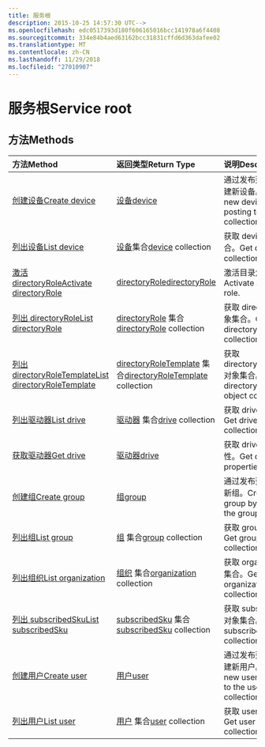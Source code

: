 ```yaml
---
title: 服务根
description: 2015-10-25 14:57:30 UTC-->
ms.openlocfilehash: edc0517393d180f606165016bcc141978a6f4408
ms.sourcegitcommit: 334e84b4aed63162bcc31831cffd6d363dafee02
ms.translationtype: MT
ms.contentlocale: zh-CN
ms.lasthandoff: 11/29/2018
ms.locfileid: "27010907"
---
```

# <a name="service-root"></a><span data-ttu-id="1299e-103">服务根</span><span class="sxs-lookup"><span data-stu-id="1299e-103">Service root</span></span>


## <a name="methods"></a><span data-ttu-id="1299e-104">方法</span><span class="sxs-lookup"><span data-stu-id="1299e-104">Methods</span></span>



| <span data-ttu-id="1299e-105">方法</span><span class="sxs-lookup"><span data-stu-id="1299e-105">Method</span></span>           | <span data-ttu-id="1299e-106">返回类型</span><span class="sxs-lookup"><span data-stu-id="1299e-106">Return Type</span></span>    |<span data-ttu-id="1299e-107">说明</span><span class="sxs-lookup"><span data-stu-id="1299e-107">Description</span></span>|
|:---------------|:--------|:----------|
|[<span data-ttu-id="1299e-108">创建设备</span><span class="sxs-lookup"><span data-stu-id="1299e-108">Create device</span></span>](../api/device-post-devices.md) |[<span data-ttu-id="1299e-109">设备</span><span class="sxs-lookup"><span data-stu-id="1299e-109">device</span></span>](device.md)| <span data-ttu-id="1299e-110">通过发布到设备集合创建新设备。</span><span class="sxs-lookup"><span data-stu-id="1299e-110">Create a new device by posting to the devices collection.</span></span>|
|[<span data-ttu-id="1299e-111">列出设备</span><span class="sxs-lookup"><span data-stu-id="1299e-111">List device</span></span>](../api/device-list.md) | <span data-ttu-id="1299e-112">[设备](device.md)集合</span><span class="sxs-lookup"><span data-stu-id="1299e-112">[device](device.md) collection</span></span> |<span data-ttu-id="1299e-113">获取 device 对象集合。</span><span class="sxs-lookup"><span data-stu-id="1299e-113">Get device object collection.</span></span> |
|[<span data-ttu-id="1299e-114">激活 directoryRole</span><span class="sxs-lookup"><span data-stu-id="1299e-114">Activate directoryRole</span></span>](../api/directoryrole-post-directoryroles.md) | [<span data-ttu-id="1299e-115">directoryRole</span><span class="sxs-lookup"><span data-stu-id="1299e-115">directoryRole</span></span>](directoryrole.md) |<span data-ttu-id="1299e-116">激活目录角色。</span><span class="sxs-lookup"><span data-stu-id="1299e-116">Activate a directory role.</span></span> |
|[<span data-ttu-id="1299e-117">列出 directoryRole</span><span class="sxs-lookup"><span data-stu-id="1299e-117">List directoryRole</span></span>](../api/directoryrole-list.md) | <span data-ttu-id="1299e-118">[directoryRole](directoryrole.md) 集合</span><span class="sxs-lookup"><span data-stu-id="1299e-118">[directoryRole](directoryrole.md) collection</span></span> |<span data-ttu-id="1299e-119">获取 directoryRole 对象集合。</span><span class="sxs-lookup"><span data-stu-id="1299e-119">Get directoryRole object collection.</span></span> |
|[<span data-ttu-id="1299e-120">列出 directoryRoleTemplate</span><span class="sxs-lookup"><span data-stu-id="1299e-120">List directoryRoleTemplate</span></span>](../api/directoryroletemplate-list.md) | <span data-ttu-id="1299e-121">[directoryRoleTemplate](directoryroletemplate.md) 集合</span><span class="sxs-lookup"><span data-stu-id="1299e-121">[directoryRoleTemplate](directoryroletemplate.md) collection</span></span> |<span data-ttu-id="1299e-122">获取 directoryRoleTemplate 对象集合。</span><span class="sxs-lookup"><span data-stu-id="1299e-122">Get directoryRoleTemplate object collection.</span></span> |
|[<span data-ttu-id="1299e-123">列出驱动器</span><span class="sxs-lookup"><span data-stu-id="1299e-123">List drive</span></span>](../api/drive-list.md) | <span data-ttu-id="1299e-124">[驱动器](drive.md) 集合</span><span class="sxs-lookup"><span data-stu-id="1299e-124">[drive](drive.md) collection</span></span> |<span data-ttu-id="1299e-125">获取 drive 对象集合。</span><span class="sxs-lookup"><span data-stu-id="1299e-125">Get drive object collection.</span></span> |
|[<span data-ttu-id="1299e-126">获取驱动器</span><span class="sxs-lookup"><span data-stu-id="1299e-126">Get drive</span></span>](../api/drive-get.md) | [<span data-ttu-id="1299e-127">驱动器</span><span class="sxs-lookup"><span data-stu-id="1299e-127">drive</span></span>](drive.md)  |<span data-ttu-id="1299e-128">获取 drive 对象的属性。</span><span class="sxs-lookup"><span data-stu-id="1299e-128">Get drive object properties.</span></span> |
|[<span data-ttu-id="1299e-129">创建组</span><span class="sxs-lookup"><span data-stu-id="1299e-129">Create group</span></span>](../api/group-post-groups.md) |[<span data-ttu-id="1299e-130">组</span><span class="sxs-lookup"><span data-stu-id="1299e-130">group</span></span>](group.md)| <span data-ttu-id="1299e-131">通过发布到组集合创建新组。</span><span class="sxs-lookup"><span data-stu-id="1299e-131">Create a new group by posting to the groups collection.</span></span>|
|[<span data-ttu-id="1299e-132">列出组</span><span class="sxs-lookup"><span data-stu-id="1299e-132">List group</span></span>](../api/group-list.md) | <span data-ttu-id="1299e-133">[组](group.md) 集合</span><span class="sxs-lookup"><span data-stu-id="1299e-133">[group](group.md) collection</span></span> |<span data-ttu-id="1299e-134">获取 group 对象集合。</span><span class="sxs-lookup"><span data-stu-id="1299e-134">Get group object collection.</span></span> |
|[<span data-ttu-id="1299e-135">列出组织</span><span class="sxs-lookup"><span data-stu-id="1299e-135">List organization</span></span>](../api/organization-get.md) | <span data-ttu-id="1299e-136">[组织](organization.md) 集合</span><span class="sxs-lookup"><span data-stu-id="1299e-136">[organization](organization.md) collection</span></span> |<span data-ttu-id="1299e-137">获取 organization 对象集合。</span><span class="sxs-lookup"><span data-stu-id="1299e-137">Get organization object collection.</span></span> |
|[<span data-ttu-id="1299e-138">列出 subscribedSku</span><span class="sxs-lookup"><span data-stu-id="1299e-138">List subscribedSku</span></span>](../api/subscribedsku-list.md) | <span data-ttu-id="1299e-139">[subscribedSku](subscribedsku.md) 集合</span><span class="sxs-lookup"><span data-stu-id="1299e-139">[subscribedSku](subscribedsku.md) collection</span></span> |<span data-ttu-id="1299e-140">获取 subscribedSku 对象集合。</span><span class="sxs-lookup"><span data-stu-id="1299e-140">Get subscribedSku object collection.</span></span> |
|[<span data-ttu-id="1299e-141">创建用户</span><span class="sxs-lookup"><span data-stu-id="1299e-141">Create user</span></span>](../api/user-post-users.md) |[<span data-ttu-id="1299e-142">用户</span><span class="sxs-lookup"><span data-stu-id="1299e-142">user</span></span>](user.md)| <span data-ttu-id="1299e-143">通过发布到用户集合创建新用户。</span><span class="sxs-lookup"><span data-stu-id="1299e-143">Create a new user by posting to the users collection.</span></span>|
|[<span data-ttu-id="1299e-144">列出用户</span><span class="sxs-lookup"><span data-stu-id="1299e-144">List user</span></span>](../api/user-list.md) | <span data-ttu-id="1299e-145">[用户](user.md) 集合</span><span class="sxs-lookup"><span data-stu-id="1299e-145">[user](user.md) collection</span></span> |<span data-ttu-id="1299e-146">获取 user 对象集合。</span><span class="sxs-lookup"><span data-stu-id="1299e-146">Get user object collection.</span></span> |

<!-- uuid: 8fcb5dbc-d5aa-4681-8e31-b001d5168d79
2015-10-25 14:57:30 UTC -->
<!-- {
  "type": "#page.annotation",
  "description": "Service root",
  "keywords": "",
  "section": "documentation",
  "tocPath": ""
}-->

